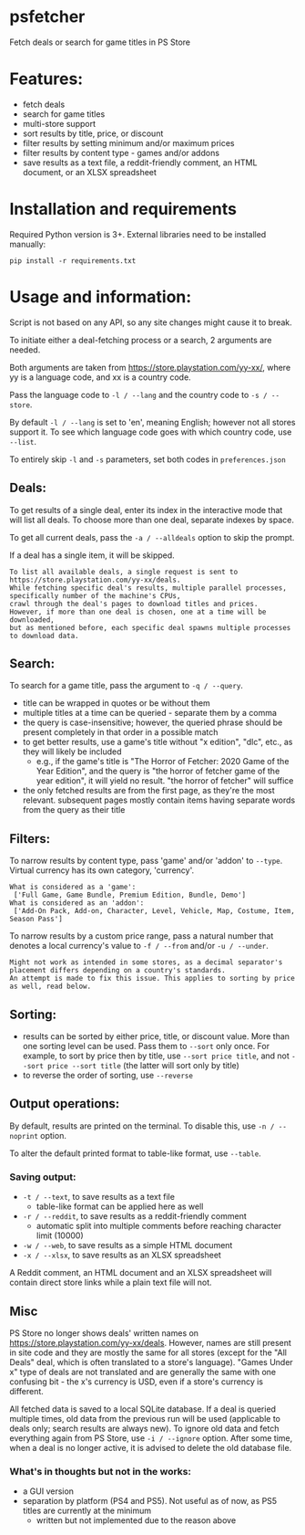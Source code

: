 # psfetcher
 Fetch deals or search for game titles in PS Store

 # Features:
  - fetch deals
  - search for game titles
  - multi-store support
  - sort results by title, price, or discount
  - filter results by setting minimum and/or maximum prices
  - filter results by content type - games and/or addons
  - save results as a text file, a reddit-friendly comment, an HTML document, or an XLSX spreadsheet

 # Installation and requirements
 Required Python version is 3+. External libraries need to be installed manually:

 `pip install -r requirements.txt`

 # Usage and information:

 Script is not based on any API, so any site changes might cause it to break.

 To initiate either a deal-fetching process or a search, 2 arguments are needed.

 Both arguments are taken from https://store.playstation.com/yy-xx/, where yy is a language code, and xx is a country code.

 Pass the language code to `-l / --lang` and the country code to `-s / --store`.

 By default `-l / --lang` is set to 'en', meaning English; however not all stores support it. To see which language code goes with which country code, use `--list`.
 
 To entirely skip `-l` and `-s` parameters, set both codes in `preferences.json`

   ## Deals:
   To get results of a single deal, enter its index in the interactive mode that will list all deals. To choose more than one deal, separate indexes by space.

   To get all current deals, pass the `-a / --alldeals` option to skip the prompt.

   If a deal has a single item, it will be skipped.

    To list all available deals, a single request is sent to https://store.playstation.com/yy-xx/deals.
    While fetching specific deal's results, multiple parallel processes, specifically number of the machine's CPUs,
    crawl through the deal's pages to download titles and prices.
    However, if more than one deal is chosen, one at a time will be downloaded,
    but as mentioned before, each specific deal spawns multiple processes to download data.

   ## Search:
   To search for a game title, pass the argument to `-q / --query`.

   - title can be wrapped in quotes or be without them
   - multiple titles at a time can be queried - separate them by a comma
   - the query is case-insensitive; however, the queried phrase should be present completely in that order in a possible match
   - to get better results, use a game's title without "x edition", "dlc", etc., as they will likely be included
     - e.g., if the game's title is "The Horror of Fetcher: 2020 Game of the Year Edition",
       and the query is "the horror of fetcher game of the year edition", it will yield no result. "the horror of fetcher" will suffice
   - the only fetched results are from the first page, as they're the most relevant. 
    subsequent pages mostly contain items having separate words from the query as their title

   ## Filters:
   To narrow results by content type, pass 'game' and/or 'addon' to `--type`. Virtual currency has its own category, 'currency'.
   
    What is considered as a 'game':
     ['Full Game, Game Bundle, Premium Edition, Bundle, Demo']
    What is considered as an 'addon':
     ['Add-On Pack, Add-on, Character, Level, Vehicle, Map, Costume, Item, Season Pass']
  
   To narrow results by a custom price range, pass a natural number that denotes a local currency's value to `-f / --from` and/or `-u / --under`.

    Might not work as intended in some stores, as a decimal separator's placement differs depending on a country's standards.
    An attempt is made to fix this issue. This applies to sorting by price as well, read below.

   ## Sorting:
   - results can be sorted by either price, title, or discount value. More than one sorting level can be used. Pass them to `--sort` only once.
   For example, to sort by price then by title, use `--sort price title`, and not `--sort price --sort title` (the latter will sort only by title)
   - to reverse the order of sorting, use `--reverse`

   ## Output operations:
   By default, results are printed on the terminal. To disable this, use `-n / --noprint` option.

   To alter the default printed format to table-like format, use `--table`.
   ### Saving output:
   - `-t / --text`, to save results as a text file
      - table-like format can be applied here as well
   - `-r / --reddit`, to save results as a reddit-friendly comment
      - automatic split into multiple comments before reaching character limit (10000)
   - `-w / --web`, to save results as a simple HTML document
   - `-x / --xlsx`, to save results as an XLSX spreadsheet

   A Reddit comment, an HTML document and an XLSX spreadsheet will contain direct store links while a plain text file will not.

  ## Misc 
   PS Store no longer shows deals' written names on https://store.playstation.com/yy-xx/deals. However, names are still present in site code and they are mostly the same for all stores (except for the "All Deals" deal, which is often translated to a store's language). "Games Under x" type of deals are not translated and are generally the same with one confusing bit - the x's currency is USD, even if a store's currency is different.
   
 All fetched data is saved to a local SQLite database. If a deal is queried multiple times, old data from the previous run will be used (applicable to deals only; search results are always new). To ignore old data and fetch everything again from PS Store, use `-i / --ignore` option. After some time, when a deal is no longer active, it is advised to delete the old database file.
 
   ### What's in thoughts but not in the works:
   - a GUI version
   - separation by platform (PS4 and PS5). Not useful as of now, as PS5 titles are currently at the minimum
      - written but not implemented due to the reason above
